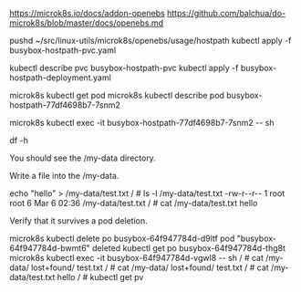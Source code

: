 https://microk8s.io/docs/addon-openebs
https://github.com/balchua/do-microk8s/blob/master/docs/openebs.md

pushd ~/src/linux-utils/microk8s/openebs/usage/hostpath
kubectl apply -f busybox-hostpath-pvc.yaml

kubectl describe pvc busybox-hostpath-pvc
kubectl apply -f busybox-hostpath-deployment.yaml

microk8s kubectl get pod
microk8s kubectl describe pod busybox-hostpath-77df4698b7-7snm2

microk8s kubectl exec -it busybox-hostpath-77df4698b7-7snm2 -- sh

df -h

You should see the /my-data directory.

Write a file into the /my-data.

echo "hello" > /my-data/test.txt
/ # ls -l /my-data/test.txt 
-rw-r--r--    1 root     root             6 Mar  6 02:36 /my-data/test.txt
/ # cat /my-data/test.txt 
hello

Verify that it survives a pod deletion.

microk8s kubectl delete po busybox-64f947784d-d9ltf 
pod "busybox-64f947784d-bwmt6" deleted
kubectl get po 
busybox-64f947784d-thg8t
microk8s kubectl exec -it busybox-64f947784d-vgwl8 -- sh
/ # cat /my-data/
lost+found/  test.txt
/ # cat /my-data/
lost+found/  test.txt
/ # cat /my-data/test.txt 
hello
/ # 
kubectl get pv